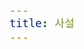 ```yaml
---
title: 사설
---
```


<div id="postings"></div>

<script>
    function animate_post(event)
    {
        let obj = event.target;
        let div = obj.childNodes[1];
        let a = div.childNodes[0];
        a.style.color = "#001253";
        console.log(a);
    }
    
    function add_posting(url, image, title, des)
    {
        let main = document.getElementById('postings');

        let obj = document.createElement('div');
        obj.setAttribute('class', 'posting');
        obj.setAttribute('onmouseenter', 'animate_post(event)');
        let url_ = "https://giana-blog.netlify.app/" + url + "/";

        let div = document.createElement('div');
        let preimage = document.createElement('img');
        preimage.setAttribute('class', 'preimg');
        
        preimage.setAttribute('src', "https://giana-blog.netlify.app/assets/"+image);
        obj.appendChild(preimage);

        div.setAttribute('class', 'post-body');
        let a = document.createElement('a');
        let h1 = document.createElement('h1');
        a.setAttribute('href', url_);
        a.setAttribute('class', "post-title");
        a.innerText = title;
        a.appendChild(h1);
        div.appendChild(a);
        let span = document.createElement('span');
        span.innerText = des;
        div.appendChild(span);
        obj.appendChild(div);
        main.appendChild(obj);
    }

    add_posting('왜-나는-바로-취업-전선에-뛰어들었는가' , 'interview.jpg', '왜 나는 바로 취업 전선에 뛰어들었나', '실제 사람들은 어떻게 일하는지 알고 싶었다.');
</script>
    


<style>
    .post-body
    {
        display:inline-block;
    }
    .posting
    {
        display: flex;
        justify-content: flex-start;
        padding: 1em 1em;
    }
    .postiong:onmouseout
    {
        color: black;
    }
    .preimg
    {
        width: 13em;
        height: 13em;
        border-radius: 10px;
        padding-right: 3em;
        margin: 0em 0em;
    }
    h1
    {
        padding-bottom: 1em;
    }
    span
    {
        font-size:larger;
    }
</style>